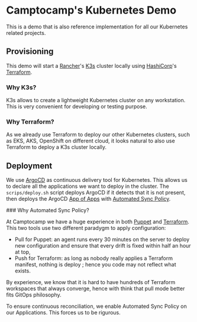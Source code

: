 Camptocamp's Kubernetes Demo
============================

This is a demo that is also reference implementation for all our Kubernetes related projects.

Provisioning
------------

This demo will start a [Rancher](https://www.rancher.com)'s [K3s](https://github.com/rancher/k3s) cluster locally using [HashiCorp](https://www.hashicorp.com/)'s [Terraform](https://www.terraform.io/).

### Why K3s?

K3s allows to create a lightweight Kubernetes cluster on any workstation.
This is very convenient for developing or testing purpose.

### Why Terraform?

As we already use Terraform to deploy our other Kubernetes clusters, such as EKS, AKS, OpenShift on different cloud, it looks natural to also use Terraform to deploy a K3s cluster locally.

Deployment
----------

We use [ArgoCD](https://argoproj.github.io/argo-cd/) as continuous delivery tool for Kubernetes.
This allows us to declare all the applications we want to deploy in the cluster.
The `scrips/deploy.sh` script deploys ArgoCD if it detects that it is not present, then deploys the ArgoCD [App of Apps](https://argoproj.github.io/argo-cd/operator-manual/declarative-setup/#app-of-apps) with [Automated Sync Policy](https://argoproj.github.io/argo-cd/user-guide/auto_sync/).

### Why Automated Sync Policy?

At Camptocamp we have a huge experience in both [Puppet](https://puppet.com/) and [Terraform](https://www.terraform.io/).
This two tools use two different paradygm to apply configuration:
- Pull for Puppet: an agent runs every 30 minutes on the server to deploy new configuration and ensure that every drift is fixed within half an hour at top,
- Push for Terraform: as long as nobody really applies a Terraform manifest, nothing is deploy ; hence you code may not reflect what exists.

By experience, we know that it is hard to have hundreds of Terraform workspaces that always converge, hence with think that pull mode better fits GitOps philosophy.

To ensure continuous reconciliation, we enable Automated Sync Policy on our Applications. This forces us to be rigurous.
